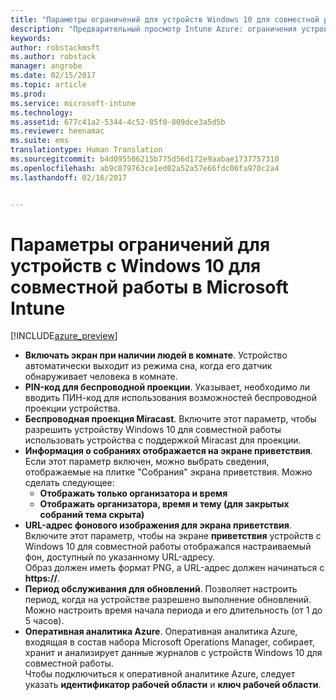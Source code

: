 ```yaml
---
title: "Параметры ограничений для устройств Windows 10 для совместной работы в Intune | Предварительная версия Intune Azure | Документация Майкрософт"
description: "Предварительный просмотр Intune Azure: ограничения устройств, доступные для устройств Windows 10 для совместной работы."
keywords: 
author: robstackmsft
ms.author: robstack
manager: angrobe
ms.date: 02/15/2017
ms.topic: article
ms.prod: 
ms.service: microsoft-intune
ms.technology: 
ms.assetid: 677c41a2-5344-4c52-85f0-809dce3a5d5b
ms.reviewer: heenamac
ms.suite: ems
translationtype: Human Translation
ms.sourcegitcommit: b4d095506215b775d56d172e9aabae1737757310
ms.openlocfilehash: ab9c879763ce1ed02a52a57e66fdc06fa970c2a4
ms.lasthandoff: 02/16/2017


---
```


# <a name="windows-10-team-device-restriction-settings-in-microsoft-intune"></a>Параметры ограничений для устройств с Windows 10 для совместной работы в Microsoft Intune

[!INCLUDE[azure_preview](../includes/azure_preview.md)]

- **Включать экран при наличии людей в комнате**. Устройство автоматически выходит из режима сна, когда его датчик обнаруживает человека в комнате.
- **PIN-код для беспроводной проекции**. Указывает, необходимо ли вводить ПИН-код для использования возможностей беспроводной проекции устройства.
- **Беспроводная проекция Miracast**. Включите этот параметр, чтобы разрешить устройству Windows 10 для совместной работы использовать устройства с поддержкой Miracast для проекции.
- **Информация о собраниях отображается на экране приветствия**. Если этот параметр включен, можно выбрать сведения, отображаемые на плитке "Собрания" экрана приветствия. Можно сделать следующее:
    - **Отображать только организатора и время**
    - **Отображать организатора, время и тему (для закрытых собраний тема скрыта)**
- **URL-адрес фонового изображения для экрана приветствия**. Включите этот параметр, чтобы на экране **приветствия** устройств с Windows 10 для совместной работы отображался настраиваемый фон, доступный по указанному URL-адресу.<br>Образ должен иметь формат PNG, а URL-адрес должен начинаться с **https://**.
- **Период обслуживания для обновлений**. Позволяет настроить период, когда на устройстве разрешено выполнение обновлений. Можно настроить время начала периода и его длительность (от 1 до 5 часов).
- **Оперативная аналитика Azure**. Оперативная аналитика Azure, входящая в состав набора Microsoft Operations Manager, собирает, хранит и анализирует данные журналов с устройств Windows 10 для совместной работы.<br>Чтобы подключиться к оперативной аналитике Azure, следует указать **идентификатор рабочей области** и **ключ рабочей области**.

